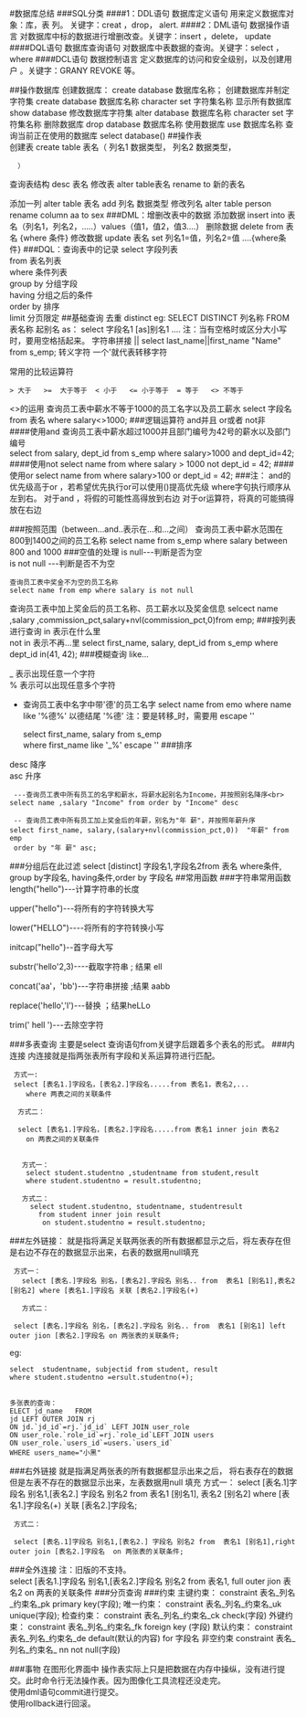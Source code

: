 #数据库总结
###SQL分类
####1：DDL语句 数据库定义语句
   用来定义数据库对象：库，表 列。 关键字：creat  ，drop， alert.
####2：DML语句 数据操作语言
 对数据库中标的数据进行增删改查。关键字：insert ，delete， update
####DQL语句 数据库查询语句
 对数据库中表数据的查询。关键字：select ，where
####DCL语句  数据控制语言
定义数据库的访问和安全级别，以及创建用户 。关键字：GRANY REVOKE 等。

##操作数据库
创建数据库：
    create database 数据库名称；
创建数据库并制定字符集
    create database 数据库名称 character set 字符集名称
显示所有数据库
    show database
修改数据库字符集
	alter database 数据库名称 character set  字符集名称
 删除数据库
	drop database 数据库名称
使用数据库
	use 数据库名称
查询当前正在使用的数据库
	select database() 
##操作表	
创建表
	create table 表名（
	列名1 数据类型，
    列名2 数据类型，
 
      ）
查询表结构
     desc 表名
修改表
     alter table表名 rename to 新的表名

添加一列
	 alter table 表名 add 列名 数据类型 
修改列名
	alter table person rename column aa to sex
###DML：增删改表中的数据
添加数据
	insert into 表名（列名1，列名2，.....）values（值1，值2，值3....）
删除数据
	delete from 表名 {where 条件}
修改数据
 update 表名 set 列名1=值，列名2=值 ....{where条件} 
###DQL：查询表中的记录
select 字段列表<br>
from 表名列表<br>
where 条件列表<br>
group by 分组字段<br>
having 分组之后的条件<br>
order by 排序<br>
limit 分页限定
##基础查询
去重
    distinct  eg: SELECT DISTINCT 列名称 FROM 表名称
起别名
     as：  select 字段名1 [as]别名1 ....
     注：当有空格时或区分大小写时，要用空格括起来。
字符串拼接  ||
	 select last_name||first_name "Name" from s_emp;
转义字符
      一个'就代表转移字符
  
常用的比较运算符
	 
	> 大于   >=  大于等于  < 小于   <= 小于等于  = 等于   <> 不等于
<>的运用
      查询员工表中薪水不等于1000的员工名字以及员工薪水
       select 字段名 from 表名 where salary<>1000;
###逻辑运算符
and并且 or或者  not非<br>
####使用and
    查询员工表中薪水超过1000并且部门编号为42号的薪水以及部门编号<br>
      select from salary, dept_id from s_emp
       where salary>1000 and  dept_id=42;<br>
####使用not
    select name from where  salary > 1000  not dept_id = 42; 
####使用or
     select name from where salary>100 or dept_id = 42; 
###注： 
    and的优先级高于or ，若希望优先执行or可以使用()提高优先级
    where字句执行顺序从左到右。
    对于and ，将假的可能性高得放到右边
    对于or运算符，将真的可能搞得放在右边

###按照范围（between...and..表示在...和...之间）
    查询员工表中薪水范围在800到1400之间的员工名称
       select name from s_emp where salary between 800 and 1000
###空值的处理
   is  null---判断是否为空<br>
   is not null  ---判断是否不为空
      
	查询员工表中奖金不为空的员工名称
	select name from emp where salary is not null


 查询员工表中加上奖金后的员工名称、员工薪水以及奖金信息
     	selcect name ,salary ,commission_pct,salary+nvl(commission_pct,0)from  emp;
###按列表进行查询
  in   表示在什么里<br>
  not in 表示不再...里
     select first_name, salary, dept_id from s_emp
      where dept_id in(41, 42);
###模糊查询 like...
  
  _ 表示出现任意一个字符<br>
  % 表示可以出现任意多个字符
   
   - 查询员工表中名字中带'德'的员工名字
      select name  from emo where name like '%德%'
       以德结尾 '%德'
注：要是转移_时，需要用 escape '\'
     
        select first_name, salary from s_emp     
      where first_name like '\_%' escape '\'
###排序
   
   desc 降序<br>
   asc  升序<br>
 
     ---查询员工表中所有员工的名字和薪水，将薪水起别名为Income，并按照别名降序<br>
    select name ,salary "Income" from order by "Income" desc

     -- 查询员工表中所有员工加上奖金后的年薪，别名为"年 薪"，并按照年薪升序
    select first_name, salary,(salary+nvl(commission_pct,0))  "年薪" from emp
     order by "年 薪" asc;



###分组后在此过滤
    select  [distinct] 字段名1,字段名2from 表名  where条件, group by字段名, having条件,order by 字段名
##常用函数
###字符串常用函数
  length("hello")---计算字符串的长度<p>
  upper("hello")---将所有的字符转换大写<p>
  lower("HELLO")----将所有的字符转换小写<p>
  initcap("hello")--首字母大写<p>
  substr('hello'2,3)----截取字符串 ;  结果 ell<p>
  concat('aa'，'bb')---字符串拼接   ;结果  aabb<p>
  replace('hello','l')---替换  ；结果heLLo<p>
  trim('  hell  ')---去除空字符<p>

###多表查询
   主要是select 查询语句from关键字后跟着多个表名的形式。
###内连接
   内连接就是指两张表所有字段和关系运算符进行匹配。<br>
     
     方式一:
     select [表名1.]字段名，[表名2.]字段名.....from 表名1，表名2,...
        where 两表之间的关联条件
    
      方式二：
 
      select [表名1.]字段名，[表名2.]字段名.....from 表名1 inner join 表名2
        on 两表之间的关联条件


       方式一：
        select student.studentno ,studentname from student,result
        where student.studentno = result.studentno;
      
       方式二：
         select student.studentno, studentname, studentresult
           from student inner join result
			on student.studentno = result.studentno;


###左外链接：
  就是指将满足关联两张表的所有数据都显示之后，将左表存在但是右边不存在的数据显示出来，右表的数据用null填充
     
     方式一：
       select [表名.]字段名 别名，[表名2].字段名 别名.. from  表名1 [别名1],表名2  [别名2] where [表名1.]字段名 关联 [表名2.]字段名(+)

       方式二：

     select [表名.]字段名 别名，[表名2].字段名 别名.. from  表名1 [别名1] left outer jion [表名2.]字段名 on 两张表的关联条件;
   
  eg:
		 
	select  studentname, subjectid from student, result
    where student.studentno =ersult.studentno(+);


    多张表的查询：
    ELECT jd_name 	FROM 
	jd LEFT OUTER JOIN rj 
	ON jd.`jd_id`=rj.`jd_id` LEFT JOIN user_role
	ON user_role.`role_id`=rj.`role_id`LEFT JOIN users
	ON user_role.`users_id`=users.`users_id`  
	WHERE users_name="小黑"
###右外链接
   就是指满足两张表的所有数据都显示出来之后， 将右表存在的数据但是左表不存在的数据显示出来，左表数据用null 填充
     方式一：
      select [表名.1]字段名 别名1,[表名2.] 字段名 别名2 from  表名1 [别名1], 表名2 [别名2] where  [表名1.]字段名(+) 关联 [表名2.]字段名;

     方式二：
 
     select [表名.1]字段名 别名1,[表名2.] 字段名 别名2 from  表名1 [别名1],right  outer join [表名2.]字段名  on 两张表的关联条件;
###全外连接
注：旧版的不支持。<br>
      select [表名1.]字段名 别名1,[表名2.]字段名 别名2 from 表名1, full outer jion 表名2 on 两表的关联条件
###分页查询
###约束
    主键约束：
        constraint 表名_列名_约束名_pk  primary key(字段);
    唯一约束：
        constraint  表名_列名_约束名_uk unique(字段);
    检查约束：
         constraint 表名_列名_约束名_ck check(字段)
    外键约束：
         constraint 表名_列名_约束名_fk foreign key (字段)
    默认约束：
         constraint 表名_列名_约束名_de default(默认的内容) for 字段名
     非空约束
       constraint 表名_列名_约束名_ nn not null(字段)

###事物
  在图形化界面中 操作表实际上只是把数据在内存中操纵，没有进行提交。此时命令行无法操作表。因为图像化工具流程还没走完。<br>
   使用dml语句commit进行提交。<br>
   使用rollback进行回滚。


    
   
